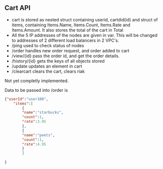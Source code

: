 
## Cart API

* cart is stored as nested struct containing userid, cartdid(id) and struct of items, containing Items.Name, Items.Count, Items.Rate and Items.Amount. It also stores the total of the cart in Total
* All the 5 IP addresses of the nodes are given in var. This will be changed to addresses of 2 different load balancers in 2 VPC's. 
* /ping used to check status of nodes
* /order handles new order request, and order added to cart 
* /view/{id} pass the order id, and get the order details.
* /history/{id} gets the keys of all objects stored
* /update updates an element in cart 
* /clearcart clears the cart, clears riak 

Not yet completly implemented. 

Data to be passed into /order is 
```json
{"userId":"user100",
	"items":[
		{
		"name":"starbucks",
		"count":1,
		"rate":3.95
		},
		{
		"name":"peets",
		"count":1,
		"rate":4.95
		}
		]
	
}
```
